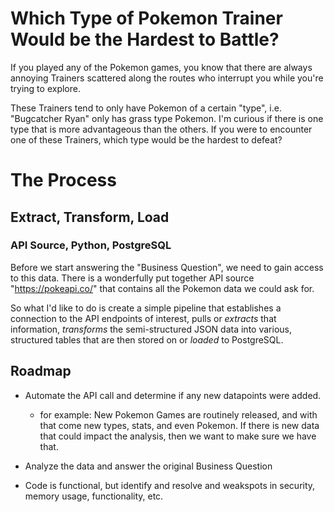 
# Which Type of Pokemon Trainer Would be the Hardest to Battle?

If you played any of the Pokemon games, you know that there are always annoying Trainers scattered along the routes who interrupt you while you're trying to explore.

These Trainers tend to only have Pokemon of a certain "type", i.e. "Bugcatcher Ryan" only has grass type Pokemon. I'm curious if there is one type that is more advantageous than the others. If you were to encounter one of these Trainers, which type would be the hardest to defeat? 

# The Process

## Extract, Transform, Load

### API Source, Python, PostgreSQL

Before we start answering the "Business Question", we need to gain access to this data. There is a wonderfully put together API source "https://pokeapi.co/" that contains all the Pokemon data we could ask for. 

So what I'd like to do is create a simple pipeline that establishes a connection to the API endpoints of interest, pulls or *extracts* that information, *transforms* the semi-structured JSON data into various, structured tables that are then stored on or *loaded* to PostgreSQL.


## Roadmap

- Automate the API call and determine if any new datapoints were added. 
    - for example: New Pokemon Games are routinely released, and with that come new types, stats, and even Pokemon. If there is new data that could impact the analysis, then we want to make sure we have that.

- Analyze the data and answer the original Business Question

- Code is functional, but identify and resolve and weakspots in security, memory usage, functionality, etc.

